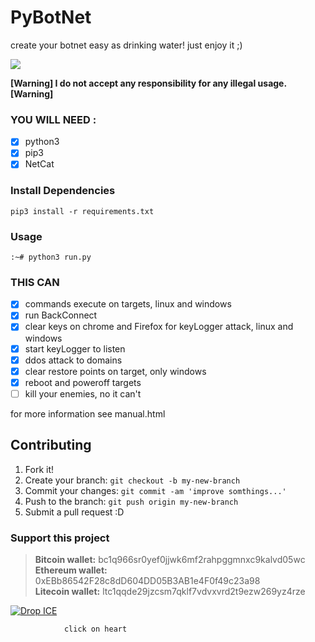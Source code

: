 
# PyBotNet

create your botnet easy as drinking water! just enjoy it ;)

![](image.png)

**[Warning] I do not accept any responsibility for any illegal usage. [Warning]**


### YOU WILL NEED :

- [x] python3
- [x] pip3
- [x] NetCat

### Install Dependencies

```
pip3 install -r requirements.txt
```

### Usage

```
:~# python3 run.py
```

### THIS CAN

- [x] commands execute on targets, linux and windows
- [x] run BackConnect
- [x] clear keys on chrome and Firefox for keyLogger attack, linux and windows
- [x] start keyLogger to listen
- [x] ddos attack to domains
- [x] clear restore points on target, only windows
- [x] reboot and poweroff targets
- [ ] kill your enemies, no it can't
  
for more information see manual.html

## Contributing

1. Fork it!
2. Create your branch: `git checkout -b my-new-branch`
3. Commit your changes: `git commit -am 'improve somthings...'`
4. Push to the branch: `git push origin my-new-branch`
5. Submit a pull request :D

### Support this project 

> **Bitcoin wallet:** bc1q966sr0yef0jjwk6mf2rahpggmnxc9kalvd05wc<br>
> **Ethereum wallet:** 0xEBb86542F28c8dD604DD05B3AB1e4F0f49c23a98<br>
> **Litecoin wallet:** ltc1qqde29jzcsm7qklf7vdvxvrd2t9ezw269yz4rze<br>


[![Drop ICE](heart.svg)](https://twitter.com/thealiabdollahi)

                click on heart

